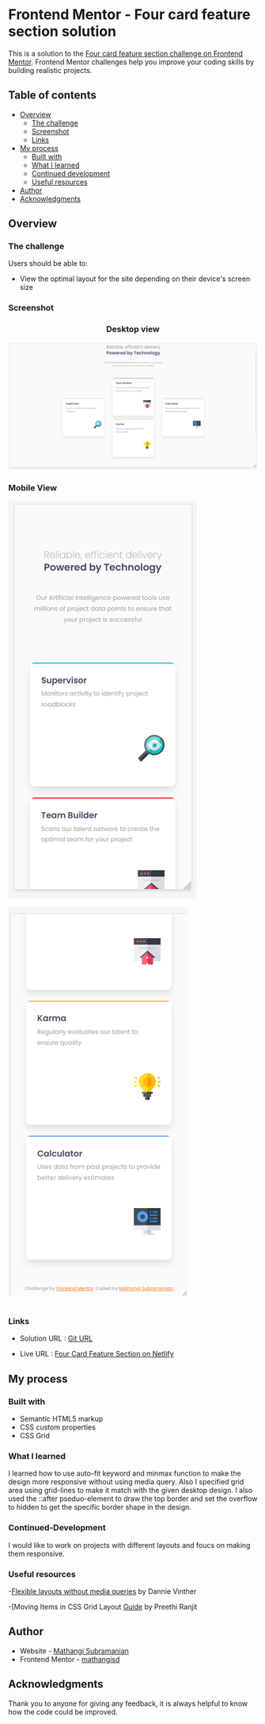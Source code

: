 # Frontend Mentor - Four card feature section solution

This is a solution to the [Four card feature section challenge on Frontend Mentor](https://www.frontendmentor.io/challenges/four-card-feature-section-weK1eFYK). Frontend Mentor challenges help you improve your coding skills by building realistic projects. 

## Table of contents

- [Overview](#overview)
  - [The challenge](#the-challenge)
  - [Screenshot](#screenshot)
  - [Links](#links)
- [My process](#my-process)
  - [Built with](#built-with)
  - [What I learned](#what-i-learned)
  - [Continued development](#continued-development)
  - [Useful resources](#useful-resources)
- [Author](#author)
- [Acknowledgments](#acknowledgments)


## Overview
### The challenge

Users should be able to:

- View the optimal layout for the site depending on their device's screen size

### Screenshot


### <p style="text-align: center;">Desktop view</p> 

![](./screenshot_fourcardfeature_desktop.png)


### <p style="text-align: left;">Mobile View</p> 

![](./screenshot_fourcardfeature_mobile.png)

![](./screenshot_fourcardfeature_mobile1.png)

# 
### Links

- Solution URL : [Git URL](https://github.com/mathangisd/four-card-feature-section.git)

- Live URL : [Four Card Feature Section on Netlify](https://four-card-feature-msd.netlify.app/)


## My process
### Built with

- Semantic HTML5 markup
- CSS custom properties
- CSS Grid

### What I learned

I learned how to use auto-fit keyword and minmax function to make the design more responsive without using media query. Also I specified grid area using grid-lines to make it match with the given desktop design. I also used the ::after pseduo-element to draw the top border and set the overflow to hidden to get the specific border shape in the design.

### Continued-Development
I would like to work on projects with different layouts and foucs on making them responsive.

### Useful resources

-[Flexible layouts without media queries](https://blog.logrocket.com/flexible-layouts-without-media-queries/) by Dannie Vinther

-[Moving Items in CSS Grid Layout [Guide](https://www.hongkiat.com/blog/moving-css-grid-items/) by Preethi Ranjit


## Author
- Website - [Mathangi Subramanian](https://github.com/mathangisd)
- Frontend Mentor - [mathangisd](https://www.frontendmentor.io/profile/mathangisd)

## Acknowledgments
Thank you to anyone for giving any feedback, it is always helpful to know how the code could be improved.